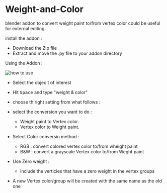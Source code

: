 
# Weight-and-Color
blender addon to convert weight paint to/from vertex color could be useful for external editing.

install the addon :
 
- Download the Zip file
- Extract and move the .py file to your addon directory

Using the Addon :

![how to use](http://i.stack.imgur.com/iE5Nr.gif)

- Select the objec t of interest
- Hit <kbd>Space</kbd> and type "weight & color"
- choose th right setting from what follows :

- select the conversion you want to do :
 
   * Weight paint to Vertex color.
   * Vertex color to Weight paint.

- Select Color conversin method :
  - RGB : convert colored vertex color to/from wheight paint
  - B&W : convert a grayscale Vertex color to/from Weght paint
- Use Zero weight :
  - include the verticies that have a zero weight in the vertex groups
  
- A new Vertex color/group will be created with the same name as the old one
